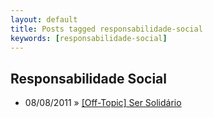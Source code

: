```yaml
---
layout: default
title: Posts tagged responsabilidade-social
keywords: [responsabilidade-social]
---
```

<h2 class="category">Responsabilidade Social</h2>
<ul class="posts">
<li>
<p>
<span class="date">08/08/2011</span> &raquo; 
<a href="/blog/off-topic-ser-solidario">[Off-Topic] Ser Solidário</a>
</p>
</li> 
</ul>
